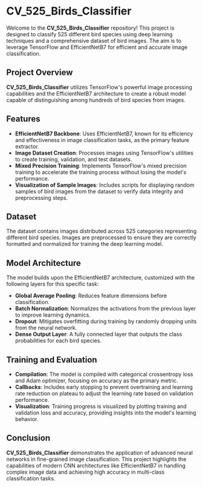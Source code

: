 # CV_525_Birds_Classifier

Welcome to the **CV_525_Birds_Classifier** repository! This project is designed to classify 525 different bird species using deep learning techniques and a comprehensive dataset of bird images. The aim is to leverage TensorFlow and EfficientNetB7 for efficient and accurate image classification.

## Project Overview

**CV_525_Birds_Classifier** utilizes TensorFlow's powerful image processing capabilities and the EfficientNetB7 architecture to create a robust model capable of distinguishing among hundreds of bird species from images.

## Features

- **EfficientNetB7 Backbone**: Uses EfficientNetB7, known for its efficiency and effectiveness in image classification tasks, as the primary feature extractor.
- **Image Dataset Creation**: Processes images using TensorFlow's utilities to create training, validation, and test datasets.
- **Mixed Precision Training**: Implements TensorFlow's mixed precision training to accelerate the training process without losing the model's performance.
- **Visualization of Sample Images**: Includes scripts for displaying random samples of bird images from the dataset to verify data integrity and preprocessing steps.

## Dataset

The dataset contains images distributed across 525 categories representing different bird species. Images are preprocessed to ensure they are correctly formatted and normalized for training the deep learning model.

## Model Architecture

The model builds upon the EfficientNetB7 architecture, customized with the following layers for this specific task:
- **Global Average Pooling**: Reduces feature dimensions before classification.
- **Batch Normalization**: Normalizes the activations from the previous layer to improve learning dynamics.
- **Dropout**: Mitigates overfitting during training by randomly dropping units from the neural network.
- **Dense Output Layer**: A fully connected layer that outputs the class probabilities for each bird species.

## Training and Evaluation

- **Compilation**: The model is compiled with categorical crossentropy loss and Adam optimizer, focusing on accuracy as the primary metric.
- **Callbacks**: Includes early stopping to prevent overtraining and learning rate reduction on plateau to adjust the learning rate based on validation performance.
- **Visualization**: Training progress is visualized by plotting training and validation loss and accuracy, providing insights into the model's learning behavior.

## Conclusion

**CV_525_Birds_Classifier** demonstrates the application of advanced neural networks in fine-grained image classification. This project highlights the capabilities of modern CNN architectures like EfficientNetB7 in handling complex image data and achieving high accuracy in multi-class classification tasks.
